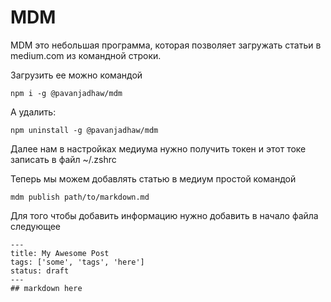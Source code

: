 # MDM

MDM это небольшая программа, которая позволяет загружать статьи в medium.com из командной строки.

Загрузить ее можно командой

~~~~
npm i -g @pavanjadhaw/mdm
~~~~

А удалить:

~~~~
npm uninstall -g @pavanjadhaw/mdm
~~~~

Далее нам в настройках медиума нужно получить токен и этот токе записать в файл ~/.zshrc

Теперь мы можем добавлять статью в медиум простой командой

~~~~
mdm publish path/to/markdown.md
~~~~

Для того чтобы добавить информацию нужно добавить в начало файла следующее

~~~~
---
title: My Awesome Post
tags: ['some', 'tags', 'here']
status: draft
---
## markdown here
~~~~
